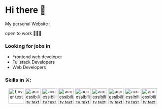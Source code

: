 # Hi there 👋
My personal Website : 

open to work 🎊🎉🎊
### Looking for jobs in
- Frontend web developer
-	Fullstack Developers
-	Web Developers

### Skills in ⚔️:
<p align="center">
  <img src="https://www.mossawirahmed.com/blog/wp-content/uploads/2017/08/html6_logo.jpg" width="50" title="hover text">
  <img src="[https://i.stack.imgur.com/PgcSR.png](https://2ality.com/2011/10/logo-js/js.jpg)" width="50" alt="accessibility text">
   <img src="https://i.stack.imgur.com/PgcSR.png" width="50" alt="accessibility text">
   <img src="https://i.stack.imgur.com/PgcSR.png" width="50" alt="accessibility text">
   <img src="https://i.stack.imgur.com/PgcSR.png" width="50" alt="accessibility text">
   <img src="https://i.stack.imgur.com/PgcSR.png" width="50" alt="accessibility text">
   <img src="https://i.stack.imgur.com/PgcSR.png" width="50" alt="accessibility text">
   <img src="https://i.stack.imgur.com/PgcSR.png" width="50" alt="accessibility text">
   <img src="https://i.stack.imgur.com/PgcSR.png" width="50" alt="accessibility text">
</p>
<!--
**odedmasala/odedMasala** is a ✨ _special_ ✨ repository because its `README.md` (this file) appears on your GitHub profile.

Here are some ideas to get you started:


- 🔭 I’m currently working on ...
- 🌱 I’m currently learning ...
- 👯 I’m looking to collaborate on ...
- 🤔 I’m looking for help with ...
- 💬 Ask me about ...
- 📫 How to reach me: ...
- 😄 Pronouns: ...
- ⚡ Fun fact: ...
-->
